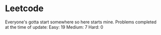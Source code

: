 # Leetcode
Everyone's gotta start somewhere so here starts mine.
Problems completed at the time of update:
Easy: 19
Medium: 7
Hard: 0
